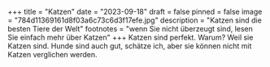+++
title = "Katzen"
date = "2023-09-18"
draft = false
pinned = false
image = "784d11369161d8f03a6c73c6d3f17efe.jpg"
description = "Katzen sind die besten Tiere der Welt"
footnotes = "wenn Sie nicht überzeugt sind, lesen Sie einfach mehr über Katzen"
+++
Katzen sind perfekt. Warum? Weil sie Katzen sind. Hunde sind auch gut, schätze ich, aber sie können nicht mit Katzen verglichen werden.